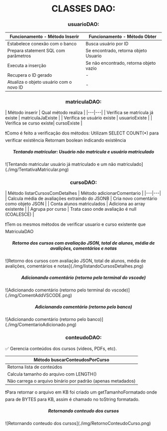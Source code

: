 <h1 align="center"> CLASSES DAO: </h1>

<h3 align="center"> usuarioDAO: </h3>

| Funcionamento - Método Inserir | Funcionamento - Método Obter | 
|---|---|
| Estabelece conexão com o banco | Busca usuário por ID | 
| Prepara statement SQL com parâmetros | Se encontrado, retorna objeto Usuario | 
| Executa a inserção | Se não encontrado, retorna objeto vazio | 
| Recupera o ID gerado | - | 
| Atualiza o objeto usuário com o novo ID | - | 

<h3 align="center"> matriculaDAO: </h3>
| Método inserir | Qual método realiza |
|---|---|
| Verifica se matrícula já existe | matriculaJaExiste |
| Verifica se usuário existe | usuarioExiste |
| Verifica se curso existe| cursoExiste |

❗Como é feito a verificação dos métodos:
Utilizam SELECT COUNT(*) para verificar existência
Retornam boolean indicando existência

<h5 align="center"> Tentando matricular: Usuário não matricula e usuário matriculado </h5>
![Tentando matricular usuário já matriculado e um não matriculado](./img/TentativaMatricular.png)

<h3 align="center"> cursoDAO: </h3>
| Método listarCursosComDetalhes | Método adicionarComentario |
|---|---|
| Calcula média de avaliações extraindo do JSONB | Cria novo comentário como objeto JSON |
| Conta alunos matriculados | Adiciona ao array existente |
| Agrupa por curso | Trata caso onde avaliação é null (COALESCE) |

❗Tem os mesmos métodos de verificar usuario e curso existente que MatriculaDAO

<h5 align="center"> Retorno dos cursos com avaliação JSON, total de alunos, média de avalições, comentários e notas </h5>
![Retorno dos cursos com avaliação JSON, total de alunos, média de avalições, comentários e notas](./img/listandoCursosDetalhes.png)

<h5 align="center"> Adicionando comentário (retorno pelo terminal do vscode) </h5>
![Adicionando comentário (retorno pelo terminal do vscode)](./img/ComentAddVSCODE.png)

<h5 align="center"> Adicionando comentário (retorno pelo banco) </h5>
![Adicionando comentário (retorno pelo banco)](./img/ComentarioAdicionado.png)

<h3 align="center"> conteudoDAO: </h3>

✅ Gerencia conteúdos dos cursos (vídeos, PDFs, etc).

| Método buscarConteudosPorCurso |
|---|
| Retorna lista de conteúdos | 
| Calcula tamanho do arquivo com LENGTH() | 
| Não carrega o arquivo binário por padrão (apenas metadados) | 

❗Para retornar o arquivo em KB foi criado um getTamanhoFormatado onde para de BYTES para KB, assim é chamado no toString formatado.

<h5 align="center"> Retornando conteudo dos cursos</h5>
![Retornando conteudo dos cursos](./img/RetornoConteudoCurso.png)

